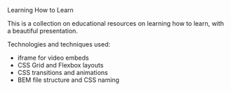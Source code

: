 Learning How to Learn

This is a collection on educational resources on learning how to learn, with a beautiful presentation.

Technologies and techniques used:
- iframe for video embeds
- CSS Grid and Flexbox layouts
- CSS transitions and animations
- BEM file structure and CSS naming
